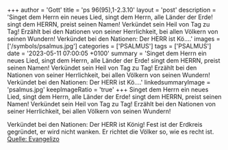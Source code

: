 +++
author = 'Gott'
title = 'ps 96(95),1-2.3.10'
layout = 'post'
description = 'Singet dem Herrn ein neues Lied, singt dem Herrn, alle Länder der Erde! singt dem HERRN, preist seinen Namen! Verkündet sein Heil von Tag zu Tag!  Erzählt bei den Nationen von seiner Herrlichkeit, bei allen Völkern von seinen Wundern!  Verkündet bei den Nationen: Der HERR ist Kö....'
images = ['/symbols/psalmus.jpg']
categories = ['PSALMUS']
tags = ['PSALMUS']
date = '2023-05-11 07:00:05 +0100'
summary = 'Singet dem Herrn ein neues Lied, singt dem Herrn, alle Länder der Erde! singt dem HERRN, preist seinen Namen! Verkündet sein Heil von Tag zu Tag!  Erzählt bei den Nationen von seiner Herrlichkeit, bei allen Völkern von seinen Wundern!  Verkündet bei den Nationen: Der HERR ist Kö....'
linkedsummaryImage = 'psalmus.jpg'
keepImageRatio = 'true'
+++
Singet dem Herrn ein neues Lied,
singt dem Herrn, alle Länder der Erde!
singt dem HERRN, preist seinen Namen! Verkündet sein Heil von Tag zu Tag! 
Erzählt bei den Nationen von seiner Herrlichkeit, bei allen Völkern von seinen Wundern!

Verkündet bei den Nationen: Der HERR ist König! Fest ist der Erdkreis gegründet, er wird nicht wanken.<!--more--> Er richtet die Völker so, wie es recht ist.<br> [Quelle: Evangelizo](https://evangeliumtagfuertag.org/DE/gospel)